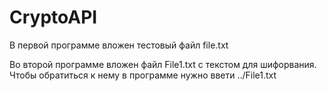 # CryptoAPI
В первой программе вложен тестовый файл file.txt

Во второй программе вложен файл File1.txt с текстом для шифорвания.
Чтобы обратиться к нему в программе нужно ввети ../File1.txt
